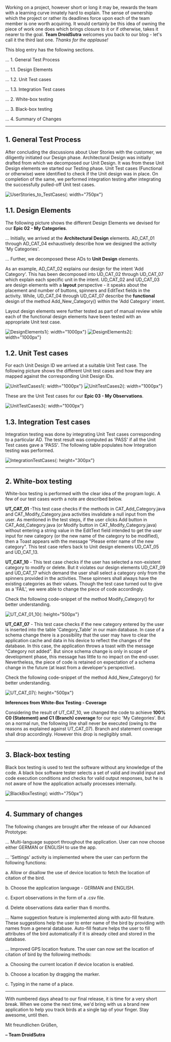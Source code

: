 Working on a project, however short or long it may be, rewards the team with a learning curve innately hard to explain. The sense of ownership which the project or rather its deadlines force upon each of the team member is one worth acquiring. It would certainly be this idea of owning the piece of work one does which brings closure to it or if otherwise, takes it nearer to the goal. **Team DroidSutra** welcomes you back to our blog - let's call it the third last one. *Thanks for the applause!*

This blog entry has the following sections.

... 1. General Test Process

... 	1.1. Design Elements

...		1.2. Unit Test cases

...		1.3. Integration Test cases

...	2. White-box testing

... 3. Black-box testing

... 4. Summary of Changes

---

## 1. General Test Process

After concluding the discussions about User Stories with the customer, we diligently initiated our Design phase. Architectural Design was initially drafted from which we decomposed our Unit Design. It was from these Unit Design elements we started our Testing phase. Unit Test cases (Functional or otherwise) were identified to check if the Unit design was in place. On completion of the same, we performed integration testing after integrating the successfully pulled-off Unit test cases.

![UserStories_to_TestCases]({{site.baseurl}}/images/UserStories_to_TestCases.jpg "UserStories_to_TestCases"){: width="750px"}

## 1.1. Design Elements

The following picture shows the different Design Elements we devised for our **Epic 02 - My Categories**. 

… Initially, we arrived at the **Architectural Design** elements. AD_CAT_01 through AD_CAT_04 exhaustively describe how we designed the activity 'My Categories'.

… Further, we decomposed these ADs to **Unit Design** elements. 

As an example, AD_CAT_02 explains our design for the intent 'Add Category'. This has been decomposed into UD_CAT_02 through UD_CAT_07 which explain each specific unit in the intent. UD_CAT_02 and UD_CAT_03 are design elements with a **layout** perspective - it speaks about the placement and number of buttons, spinners and EditText fields in the activity. While, UD_CAT_04 through UD_CAT_07 describe the **functional** design of the method Add_New_Category() within the 'Add Category' intent.
 
Layout design elements were further tested as part of manual review while each of the functional design elements have been tested with an appropriate Unit test case.

![DesignElements1]({{site.baseurl}}/images/DesignElements1.JPG "DesignElements1"){: width="1000px"}
![DesignElements2]({{site.baseurl}}/images/DesignElements2.JPG "DesignElements2"){: width="1000px"}

## 1.2. Unit Test cases

For each Unit Design ID we arrived at a suitable Unit Test case. The following picture shows the different Unit test cases and how they are mapped against the corresponding Unit Design IDs.

![UnitTestCases1]({{site.baseurl}}/images/UnitTestCases1.JPG "UnitTestCases1"){: width="1000px"}
![UnitTestCases2]({{site.baseurl}}/images/UnitTestCases2.JPG "UnitTestCases2"){: width="1000px"}

These are the Unit Test cases for our **Epic 03 - My Observations**.

![UnitTestCases3]({{site.baseurl}}/images/UnitTestCases3.JPG "UnitTestCases3"){: width="1000px"}

## 1.3. Integration Test cases

Integration testing was done by integrating Unit Test cases corresponding to a particular AD. The test result was computed as 'PASS' if all the Unit Test cases gave a 'PASS'. The following table populates how Integration testing was performed.

![IntegrationTestCases]({{site.baseurl}}/images/IntegrationTestCases.JPG "IntegrationTestCases"){: height="300px"}

---

## 2. White-box testing

White-box testing is performed with the clear idea of the program logic. A few of our test cases worth a note are described below.

**UT_CAT_01** -This test case checks if the methods in CAT_Add_Category.java and CAT_Modify_Category.java activities invalidate a null input from the user. As mentioned in the test steps, if the user clicks Add button in CAT_Add_Category.java (or Modify button in  CAT_Modify_Category.java) without entering a string value in the EditText field intended to get the user input for new category (or the new name of the category to be modified), then a Toast appears with the message "Please enter name of the new category". This test case refers back to Unit design elements UD_CAT_05 and UD_CAT_13. 

**UT_CAT_10** - This test case checks if the user has selected a non-existent category to modify or delete. But it violates our design elements UD_CAT_09 and UD_CAT_17 which demand the user shall select a category only from the spinners provided in the activities. These spinners shall always have the existing categories as their values. Though the test case turned out to give as a 'FAIL', we were able to change the piece of code accordingly.

Check the following code-snippet of the method Modify_Category() for better understanding.

![UT_CAT_01_10]({{site.baseurl}}/images/UT_CAT_01_10.JPG "UT_CAT_01_10"){: height="500px"}

**UT_CAT_07** - This test case checks if the new category entered by the user is inserted into the table 'Category_Table' in our main database. In case of a schema change there is a possibility that the user may have to clear the application cache and data in his device to reflect the changes of the database. In this case, the application throws a toast with the message "Category not added". But since schema change is only in scope of development phase, this message has little to no impact on the end-user. Nevertheless, the piece of code is retained on expectation of a schema change in the future (at least from a developer's perspective).

Check the following code-snippet of the method Add_New_Category() for better understanding.

![UT_CAT_07]({{site.baseurl}}/images/UT_CAT_07.JPG "UT_CAT_07"){: height="500px"}

**Inferences from White-Box Testing - Coverage**

Considering the result of UT_CAT_10, we changed the code to achieve **100% C0 (Statement) and C1 (Branch) coverage** for our epic 'My Categories'. But on a normal run, the following line shall never be executed (owing to the reasons as explained against UT_CAT_07). Branch and statement coverage shall drop accordingly. However this drop is negligibly small.

---

## 3. Black-box testing

Black box testing is used to test the software without any knowledge of the code. A black box software tester selects a set of valid and invalid input and code execution conditions and checks for valid output responses, but he is not aware of how the application actually processes internally.

![BlackBoxTesting]({{site.baseurl}}/images/BlackBoxTesting.JPG "BlackBoxTesting"){: width="750px"}

---

## 4. Summary of changes
The following changes are brought after the release of our Advanced Prototype:

... Multi-language support throughout the application. User can now choose either GERMAN or ENGLISH to use the app.

... 'Settings' activity is implemented where the user can perform the following functions:

a. Allow or disallow the use of device location to fetch the location of citation of the bird.

b. Choose the application language - GERMAN and ENGLISH.

c. Export observations in the form of a .csv file.

d. Delete observations data earlier than 6 months.

... Name suggestion feature is implemented along with auto-fill feature. These suggestions help the user to enter name of the bird by providing with names from a general database. Auto-fill feature helps the user to fill attributes of the bird automatically if it is already cited and stored in the database.

... Improved GPS location feature. The user can now set the location of citation of bird by the following methods:

a. Choosing the current location if device location is enabled.

b. Choose a location by dragging the marker.

c. Typing in the name of a place.

---

With numbered days ahead to our final release, it is time for a very short break. When we come the next time, we'd bring with us a brand new application to help you track birds at a single tap of your finger. Stay awesome, until then.

Mit freundlichen Grüßen,

**– Team DroidSutra**

